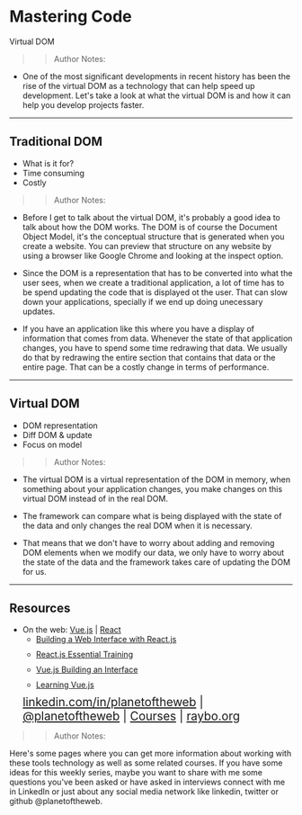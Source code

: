 <!-- .slide: data-state="title" -->

# Mastering Code
Virtual DOM

> >Author Notes:

- One of the most significant developments in recent history has been the rise of the virtual DOM as a technology that can help speed up development. Let's take a look at what the virtual DOM is and how it can help you develop projects faster.

---

## Traditional DOM

- What is it for?
- Time consuming
- Costly

> > Author Notes:

- Before I get to talk about the virtual DOM, it's probably a good idea to talk about how the DOM works. The DOM is of course the Document Object Model, it's the conceptual structure that is generated when you create a website. You can preview that structure on any website by using a browser like Google Chrome and looking at the inspect option.

- Since the DOM is a representation that has to be converted into what the user sees, when we create a traditional application, a lot of time has to be spend updating the code that is displayed ot the user. That can slow down your applications, specially if we end up doing unecessary updates.

- If you have an application like this where you have a display of information that comes from data. Whenever the state of that application changes, you have to spend some time redrawing that data. We usually do that by redrawing the entire section that contains that data or the entire page. That can be a costly change in terms of performance.

---

## Virtual DOM

- DOM representation
- Diff DOM &amp; update
- Focus on model

> > Author Notes:

- The virtual DOM is a virtual representation of the DOM in memory, when something about your application changes, you make changes on this virtual DOM instead of in the real DOM.

- The framework can compare what is being displayed with the state of the data and only changes the real DOM when it is necessary.

- That means that we don't have to worry about adding and removing DOM elements when we modify our data, we only have to worry about the state of the data and the framework takes care of updating the DOM for us.

---

## Resources
<ul>
  <li>On the web: <a href="https://vuejs.org">Vue.js</a> | <a href="https://reactjs.org/">React</a></li>

  <li style="list-style: none;">
    <ul>
      <li style="margin-bottom: 10px"><a href="https://www.linkedin.com/learning/building-a-web-interface-with-react-js?trk=insiders_6787408_learning">Building a Web Interface with React.js</a></li>
      <li style="margin-bottom: 10px"><a href="https://www.linkedin.com/learning/react-js-essential-training?trk=insiders_6787408_learning">React.js Essential Training</a></li>
      <li style="margin-bottom: 10px"><a href="https://www.linkedin.com/learning/vue-js-building-an-interface?trk=insiders_6787408_learning">Vue.js Building an Interface</a></li>
      <li style="margin-bottom: 10px"><a href="https://www.linkedin.com/learning/learning-vue-js">Learning Vue.js</a></li>
    </ul>
  </li>

  <li style="list-style: none; font-size: 1.3rem;"><a href="https://www.linkedin.com/in/planetoftheweb">linkedin.com/in/planetoftheweb</a> | <a href="https://www.twitter.com/planetoftheweb">@planetoftheweb</a> | <a href="https://www.linkedin.com/learning/instructors/ray-villalobos">Courses</a> | <a href="http://www.raybo.org">raybo.org</a></li>
</ul>

> > Author Notes:

Here's some pages where you can get more information about working with these tools technology as well as some related courses. If you have some ideas for this weekly series, maybe you want to share with me some questions you've been asked or have asked in interviews connect with me in LinkedIn or just about any social media network like linkedin, twitter or github @planetoftheweb.